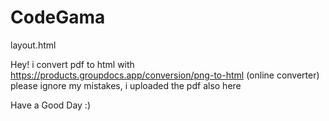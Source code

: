 # CodeGama
layout.html

Hey! 
  i convert pdf to html with https://products.groupdocs.app/conversion/png-to-html (online converter)
please ignore my mistakes, i uploaded the pdf also here

Have a Good Day :)
